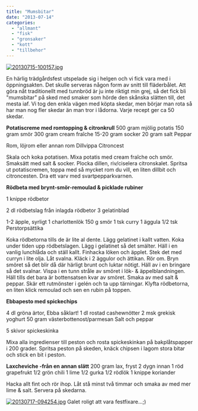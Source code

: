 ```yaml
---
title: "Mumsbitar"
date: "2013-07-14"
categories: 
  - "allmant"
  - "fisk"
  - "gronsaker"
  - "kott"
  - "tillbehor"
---
```


[![20130715-100157.jpg](/static/img/20130715-100157.jpg)](http://import.local/wp-content/uploads/2013/07/20130715-100157.jpg)  
  
En härlig trädgårdsfest utspelade sig i helgen och vi fick vara med i öppningsakten. Det skulle serveras någon form av snitt till fläderbålet. Att göra nåt traditionellt med tunnbröd är ju inte riktigt min grej, så det fick bli "mumsbitar" på sked med smaker som hörde den skånska slätten till, det mesta iaf. Vi tog den enkla vägen med köpta skedar, men börjar man rota så har man nog fler skedar än man tror i lådorna. Varje recept ger ca 50 skedar.

**Potatiscreme med romtopping & citronkrull** 500 gram mjölig potatis 150 gram smör 300 gram cream fraîche 15-20 gram socker 20 gram salt Peppar

Rom, löjrom eller annan rom Dillvippa Citroncest

Skala och koka potatisen. Mixa potatis med cream fraîche och smör. Smaksätt med salt & socker. Plocka dillen, riv/ciselera citronskalet. Spritsa ut potatiscremen, toppa med så mycket rom du vill, en liten dillbit och citroncesten. Dra ett varv med svartpepparkvarnen.

**Rödbeta med brynt-smör-remoulad & picklade rubiner**

1 knippe rödbetor

2 dl rödbetslag från inlagda rödbetor 3 gelatinblad

1-2 äpple, syrligt 1 charlottenlök 150 g smör 1 tsk curry 1 äggula 1/2 tsk Perstorpsättika

Koka rödbetorna tills de är lite al dente. Lägg gelatinet i kallt vatten. Koka under tiden upp rödbetslagen. Lägg i gelatinet så det smälter. Häll i en vanlig lunchlåda och ställ kallt. Finhacka löken och äpplet. Stek det med curryn i lite olja. Låt svalna. Kläck i 2 äggulor och ättikan. Rör om. Bryn smöret så det blir då där härligt brunt och luktar nötigt. Häll av i en bringare så det svalnar. Vispa i en tunn stråle av smöret i lök- & äppelblandningen. Häll tills det bara är bottensatsen kvar av smöret. Smaka av med salt & peppar. Skär ett rutmönster i gelén och ta upp tärningar. Klyfta rödbetorna, en liten klick remoulad och sen en rubin på toppen.

**Ebbapesto med spickechips**

4 dl gröna ärtor, Ebba såklart! 1 dl rostad cashewnötter 2 msk grekisk yoghurt 50 gram västerbottenost/parmesan Salt och peppar

5 skivor spickeskinka

Mixa alla ingredienser till peston och rosta spickeskinkan på bakplåtspapper i 200 grader. Spritsa peston på skeden, knäck chipsen i lagom stora bitar och stick en bit i peston.

**Laxcheviche -från en annan slätt** 200 gram lax, fryst 2 dygn innan 1 röd grapefrukt 1/2 grön chili 1 lime 1/2 gurka 1/2 rödlök 1 knippe koriander

Hacka allt fint och rör ihop. Låt stå minst två timmar och smaka av med mer lime & salt. Servera på skedarna.  
  
[![20130717-094254.jpg](/static/img/20130717-094254.jpg)](http://import.local/wp-content/uploads/2013/07/20130717-094254.jpg) Galet roligt att vara festfixare...;)
